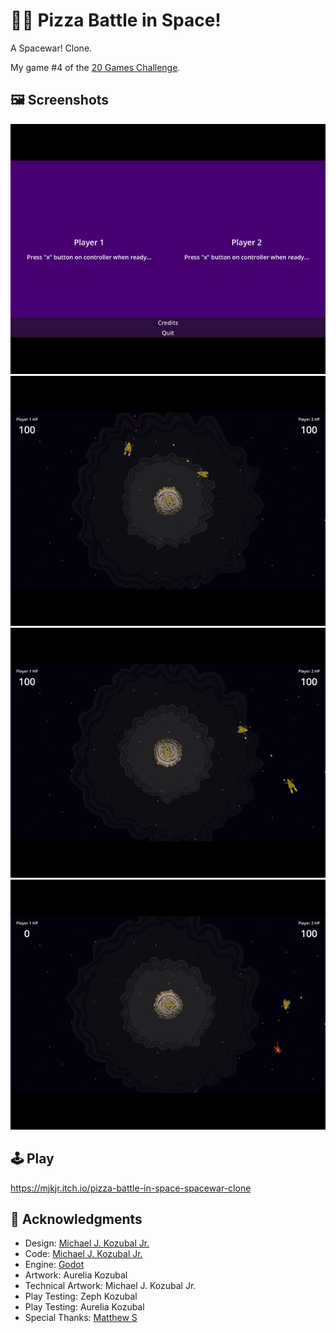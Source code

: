 # 🍕🚀 Pizza Battle in Space!
A Spacewar! Clone.

My game #4 of the [20 Games Challenge](https://20_games_challenge.gitlab.io/).

## 🖼️ Screenshots

![Screenshot 1](screenshots/Screenshot-1.png)
![Screenshot 2](screenshots/Screenshot-2.png)
![Screenshot 3](screenshots/Screenshot-3.png)
![Screenshot 4](screenshots/Screenshot-4.png)

## 🕹️ Play

https://mjkjr.itch.io/pizza-battle-in-space-spacewar-clone

## 👋 Acknowledgments

- Design: [Michael J. Kozubal Jr.](https://mjkjr.itch.io/)
- Code: [Michael J. Kozubal Jr.](https://github.com/mjkjr)
- Engine: [Godot](https://godotengine.org/)
- Artwork: Aurelia Kozubal
- Technical Artwork: Michael J. Kozubal Jr.
- Play Testing: Zeph Kozubal
- Play Testing: Aurelia Kozubal
- Special Thanks: [Matthew S](https://20_games_challenge.gitlab.io/)
